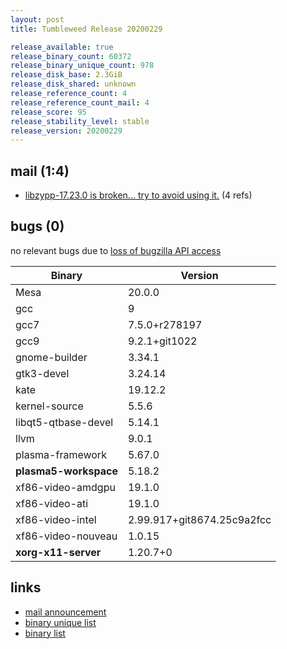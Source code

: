 ```yaml
---
layout: post
title: Tumbleweed Release 20200229

release_available: true
release_binary_count: 60372
release_binary_unique_count: 978
release_disk_base: 2.3GiB
release_disk_shared: unknown
release_reference_count: 4
release_reference_count_mail: 4
release_score: 95
release_stability_level: stable
release_version: 20200229
---
```


## mail (1:4)

- [libzypp-17.23.0 is broken... try to avoid using it.](https://lists.opensuse.org/opensuse-factory/2020-03/msg00013.html) (4 refs)

## bugs (0)

<!--more-->

no relevant bugs due to [loss of bugzilla API access](https://bugzilla.opensuse.org/show_bug.cgi?id=1157722)

Binary | Version
--- | ---
Mesa | 20.0.0
gcc | 9
gcc7 | 7.5.0+r278197
gcc9 | 9.2.1+git1022
gnome-builder | 3.34.1
gtk3-devel | 3.24.14
kate | 19.12.2
kernel-source | 5.5.6
libqt5-qtbase-devel | 5.14.1
llvm | 9.0.1
plasma-framework | 5.67.0
**plasma5-workspace** | 5.18.2
xf86-video-amdgpu | 19.1.0
xf86-video-ati | 19.1.0
xf86-video-intel | 2.99.917+git8674.25c9a2fcc
xf86-video-nouveau | 1.0.15
**xorg-x11-server** | 1.20.7+0

## links

- [mail announcement](https://lists.opensuse.org/opensuse-factory/2020-03/msg00010.html)
- [binary unique list](http://download.opensuse.org/history/20200229/rpm.unique.list)
- [binary list](http://download.opensuse.org/history/20200229/rpm.list)
